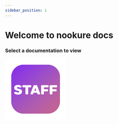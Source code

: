 ```yaml
---
sidebar_position: 1
---
```

# Welcome to nookure docs

### Select a documentation to view

[![MAStaff Logo](/img/mastaff/logo-mini.png)](mastaff/intro)

